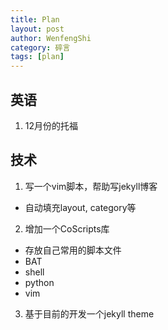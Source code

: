 ```yaml
---
title: Plan
layout: post
author: WenfengShi
category: 碎言
tags: [plan]
---
```


## 英语
1. 12月份的托福

## 技术
1. 写一个vim脚本，帮助写jekyll博客
- 自动填充layout, category等

2. 增加一个CoScripts库
- 存放自己常用的脚本文件
- BAT
- shell
- python
- vim

3. 基于目前的开发一个jekyll theme
